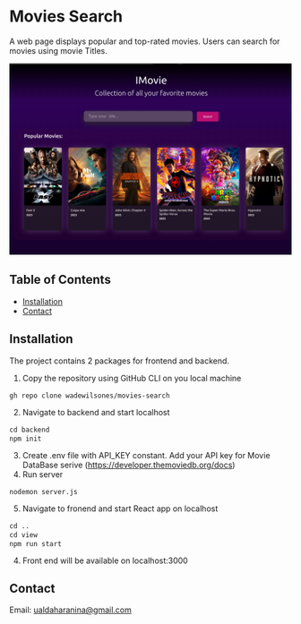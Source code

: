 # Movies Search
A web page displays popular and top-rated movies. Users can search for movies using movie Titles.

![Screenshot 1](./service.png)

## Table of Contents

- [Installation](#installation)
- [Contact](#contact)

## Installation
The project contains 2 packages for frontend and backend. 
1. Copy the repository using GitHub CLI on you local machine
```
gh repo clone wadewilsones/movies-search
```
2. Navigate to backend and start localhost
```
cd backend
npm init
```
3. Create .env file with API_KEY constant. Add your API key for Movie DataBase serive (https://developer.themoviedb.org/docs)
4. Run server
```
nodemon server.js
```
5. Navigate to fronend and start React app on localhost
```
cd ..
cd view
npm run start
```

4. Front end will be available on localhost:3000

## Contact

Email: ualdaharanina@gmail.com

